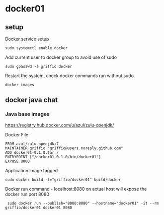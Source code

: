 # docker01

## setup

Docker service setup 
~~~
sudo systemctl enable docker
~~~
Add current user to docker group to avoid use of sudo
~~~
sudo gpasswd -a griffio docker
~~~
Restart the system, check docker commands run without sudo
~~~
docker images
~~~

## docker java chat

### Java base images

https://registry.hub.docker.com/u/azul/zulu-openjdk/

Docker File
~~~
FROM azul/zulu-openjdk:7
MAINTAINER griffio "griffio@users.noreply.github.com"
ADD docker01-0.1.0.tar /
ENTRYPOINT ["/docker01-0.1.0/bin/docker01"]
EXPOSE 8080
~~~

Application image tagged
~~~
sudo docker build -t="griffio/docker01" build/docker
~~~

Docker run command - localhost:8080 on actual host will expose the docker run port 8080
~~~
 sudo docker run --publish="8080:8080" --hostname="docker01" -it --rm griffio/docker01 docker01 8080
~~~
